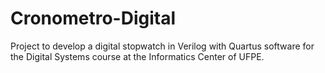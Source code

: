 # Cronometro-Digital
Project to develop a digital stopwatch in Verilog with Quartus software for the Digital Systems course at the Informatics Center of UFPE.
